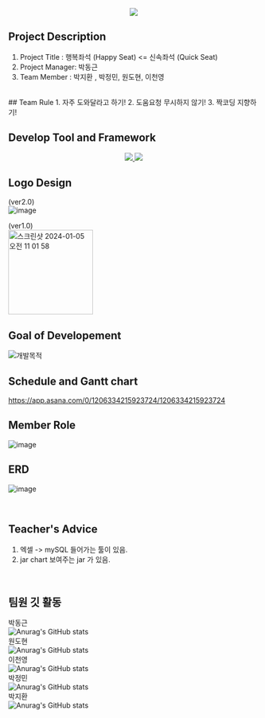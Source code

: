 
<p align='center'>
    <img src="https://capsule-render.vercel.app/api?type=waving&color=auto&height=300&section=header&text=%20Happy%20Seat&fontSize=90&animation=fadeIn&fontAlignY=38&desc=Enjoy%20your%20happy%20senior%20life!&descAlignY=61&descAlign=62"/>
</p>


## Project Description
1. Project Title : 행복좌석 (Happy Seat) <= 신속좌석 (Quick Seat) 
2. Project Manager: 박동근 
3. Team Member : 박지환 , 박정민, 원도현, 이천영
<br>
## Team Rule
1. 자주 도와달라고 하기!
2. 도움요청 무시하지 않기!
3. 짝코딩 지향하기!
<br>

## Develop Tool and Framework
<p align='center'>
  <a href="https://github.com/ForrestDPark/QuickSeat_project/tree/main">
    <img src="https://img.shields.io/badge/Java%20-%23F7DF1E.svg?&style=for-the-badge&&logoColor=white"/>
  </a>
<a>
      <a href="#demo">
    <img src="https://img.shields.io/badge/JavaSwing%20-%234FC08D.svg?&style=for-the-badge&&logoColor=white"/>
  </a>
</a>
</p> 

## Logo Design
(ver2.0)
<br>![image](https://github.com/ForrestDPark/QuickSeat_project/assets/149550771/d2cc524d-ff13-4e25-a9c8-d4caeb52ef0c)


(ver1.0)
<br><img width="170" alt="스크린샷 2024-01-05 오전 11 01 58" src="https://github.com/BigDataTeam01/QuickSeat_project/assets/149550771/508ee701-6e74-4a36-9d99-920be7f70feb">

## Goal of Developement

![개발목적](https://github.com/ForrestDPark/QuickSeat_project/assets/149550771/9c09a7a4-6e6e-44c8-b646-e9221a5c81a4)


## Schedule and Gantt chart

https://app.asana.com/0/1206334215923724/1206334215923724


## Member Role
![image](https://github.com/ForrestDPark/QuickSeat_project/assets/149550771/de3beab7-547a-495a-98e1-82f11c39953e)


## ERD 
![image](https://github.com/ForrestDPark/QuickSeat_project/assets/149550771/050a7988-3d59-4cc4-b25c-0452ec3d7d4a)

<br>



## Teacher's Advice
1. 엑셀 -> mySQL 들어가는  툴이 있음.
2. jar chart 보여주는 jar 가 있음.

<br>

## 팀원 깃 활동
박동근<br>
![Anurag's GitHub stats](https://github-readme-stats.vercel.app/api?username=ForrestDPark&show_icons=true&theme=radical)
<br>
원도현<br>
![Anurag's GitHub stats](https://github-readme-stats.vercel.app/api?username=HnG8N&show_icons=true&theme=radical)
<br>
이천영<br>
![Anurag's GitHub stats](https://github-readme-stats.vercel.app/api?username=lcy0512&show_icons=true&theme=radical)
<br>
박정민<br>
![Anurag's GitHub stats](https://github-readme-stats.vercel.app/api?username=tom3017&show_icons=true&theme=radical)
<br>
박지환<br>
![Anurag's GitHub stats](https://github-readme-stats.vercel.app/api?username=zlzlwn&show_icons=true&theme=radical)






